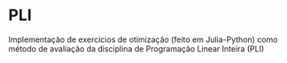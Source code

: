 # PLI
Implementação  de exercícios de otimização (feito em Julia-Python) como método de avaliação da disciplina de Programação Linear Inteira (PLI)
